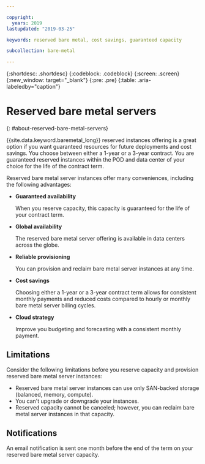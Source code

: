 ```yaml
---

copyright:
  years: 2019
lastupdated: "2019-03-25"

keywords: reserved bare metal, cost savings, guaranteed capacity

subcollection: bare-metal

---
```


{:shortdesc: .shortdesc}
{:codeblock: .codeblock}
{:screen: .screen}
{:new_window: target="_blank"}
{:pre: .pre}
{:table: .aria-labeledby="caption"}

# Reserved bare metal servers
{: #about-reserved-bare-metal-servers}

{{site.data.keyword.baremetal_long}} reserved instances offering is a great option if you want guaranteed resources for future deployments and cost savings. You choose between either a 1-year or a 3-year contract. You are guaranteed reserved instances within the POD and data center of your choice for the life of the contract term.

Reserved bare metal server instances offer many conveniences, including the following advantages:

* **Guaranteed availability**

    When you reserve capacity, this capacity is guaranteed for the life of your contract term.

* **Global availability**

    The reserved bare metal server offering is available in data centers across the globe.

* **Reliable provisioning**

   You can provision and reclaim bare metal server instances at any time.

* **Cost savings**

    Choosing either a 1-year or a 3-year contract term allows for consistent monthly payments and reduced costs compared to hourly or monthly bare metal server billing cycles.

* **Cloud strategy** 

    Improve you budgeting and forecasting with a consistent  monthly payment.

## Limitations

Consider the following limitations before you reserve capacity and provision reserved bare metal server instances:

* Reserved bare metal server instances can use only SAN-backed storage (balanced, memory, compute).
* You can't upgrade or downgrade your instances.
* Reserved capacity cannot be canceled; however, you can reclaim bare metal server instances in that capacity.

## Notifications

An email notification is sent one month before the end of the term on your reserved bare metal server capacity.
